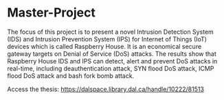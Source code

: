# Master-Project

The focus of this project is to present a novel Intrusion Detection System (IDS) and Intrusion Prevention System (IPS) for Internet of Things (IoT) devices which is called Raspberry House. It is an economical secure gateway targets on Denial of Service (DoS) attacks. The results show that Raspberry House IDS and IPS can detect, alert and prevent DoS attacks in real-time, including deauthentication attack, SYN flood DoS attack, ICMP flood DoS attack and bash fork bomb attack.

Access the thesis: https://dalspace.library.dal.ca/handle/10222/81513
